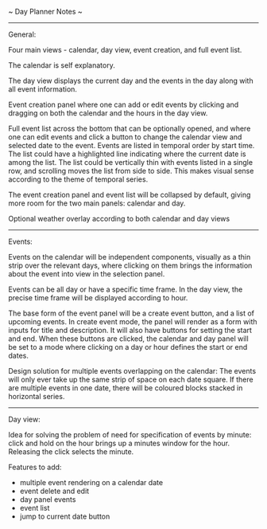~ Day Planner Notes ~

_______________
General:

Four main views - calendar, day view, event creation, and full event list.

The calendar is self explanatory.

The day view displays the current day and the events in the day along with all event information.

Event creation panel where one can add or edit events by clicking and dragging on both the calendar and the hours in the day view.

Full event list across the bottom that can be optionally opened, and where one can edit events and click a button to change the calendar view and selected date to the event.
Events are listed in temporal order by start time.
The list could have a highlighted line indicating where the current date is among the list.
The list could be vertically thin with events listed in a single row, and scrolling moves the list from side to side. This makes visual sense according to the theme of temporal series.

The event creation panel and event list will be collapsed by default, giving more room for the two main panels: calendar and day.


Optional weather overlay according to both calendar and day views


_______________
Events:

Events on the calendar will be independent components, visually as a thin strip over the relevant days, where clicking on them brings the information about the event into view in the selection panel.

Events can be all day or have a specific time frame. In the day view, the precise time frame will be displayed according to hour.

The base form of the event panel will be a create event button, and a list of upcoming events.
In create event mode, the panel will render as a form with inputs for title and description.
It will also have buttons for setting the start and end.
When these buttons are clicked, the calendar and day panel will be set to a mode where clicking on a day or hour defines the start or end dates.


Design solution for multiple events overlapping on the calendar:
The events will only ever take up the same strip of space on each date square.
If there are multiple events in one date, there will be coloured blocks stacked in horizontal series.

_______________
Day view:

Idea for solving the problem of need for specification of events by minute: click and hold on the hour brings up a minutes window for the hour. Releasing the click selects the minute.





Features to add:
- multiple event rendering on a calendar date 
- event delete and edit
- day panel events
- event list
- jump to current date button
